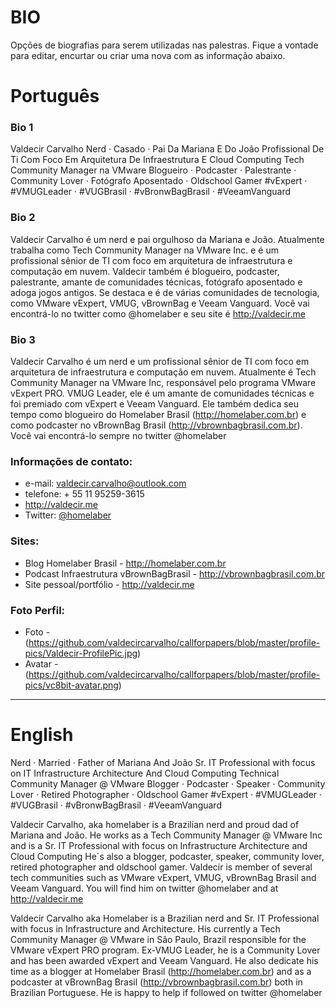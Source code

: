 # BIO
Opções de biografias para serem utilizadas nas palestras. Fique a vontade para editar, encurtar ou criar uma nova com as informação abaixo.

# Português

### Bio 1
Valdecir Carvalho
Nerd ·  Casado ·  Pai Da Mariana E  Do João 
Profissional De Ti Com Foco Em Arquitetura De Infraestrutura E Cloud Computing
Tech Community Manager na VMware
Blogueiro ·  Podcaster ·  Palestrante ·  Community Lover ·  Fotógrafo Aposentado ·  Oldschool Gamer 
#vExpert · #VMUGLeader · #VUGBrasil · #vBronwBagBrasil · #VeeamVanguard

### Bio 2
Valdecir Carvalho é um nerd e pai orgulhoso da Mariana e João.
Atualmente trabalha como Tech Community Manager na VMware Inc. e é um profissional sênior de TI com foco em arquitetura de infraestrutura e computação em nuvem.
Valdecir também é blogueiro, podcaster, palestrante, amante de comunidades técnicas, fotógrafo aposentado e adoga jogos antigos.
Se destaca e é de várias comunidades de tecnologia, como VMware vExpert, VMUG, vBrownBag e Veeam Vanguard.
Você vai encontrá-lo no twitter como @homelaber e seu site é http://valdecir.me

### Bio 3
Valdecir Carvalho é um nerd e um profissional sênior de TI com foco em arquitetura de infraestrutura e computação em nuvem. Atualmente é Tech Community Manager na VMware Inc, responsável pelo programa VMware vExpert PRO. VMUG Leader, ele é um amante de comunidades técnicas e foi premiado com vExpert e Veeam Vanguard. Ele também dedica seu tempo como blogueiro do Homelaber Brasil (http://homelaber.com.br) e como podcaster no vBrownBag Brasil (http://vbrownbagbrasil.com.br). Você vai encontrá-lo sempre no twitter @homelaber

### Informações de contato:

+ e-mail: valdecir.carvalho@outlook.com
+ telefone: + 55 11 95259-3615
+ http://valdecir.me
+ Twitter: [@homelaber](https://twitter.com/homelaber)


### Sites:

+ Blog Homelaber Brasil - http://homelaber.com.br
+ Podcast Infraestrutura vBrownBagBrasil - http://vbrownbagbrasil.com.br
+ Site pessoal/portfólio - http://valdecir.me

### Foto Perfil:

+ Foto - (https://github.com/valdecircarvalho/callforpapers/blob/master/profile-pics/Valdecir-ProfilePic.jpg)
+ Avatar - (https://github.com/valdecircarvalho/callforpapers/blob/master/profile-pics/vc8bit-avatar.png)


---

# English

Nerd · Married · Father of Mariana And João
Sr. IT Professional with focus on IT Infrastructure Architecture And Cloud Computing
Technical Community Manager @ VMware
Blogger · Podcaster · Speaker · Community Lover · Retired Photographer · Oldschool Gamer
#vExpert · #VMUGLeader · #VUGBrasil · #vBronwBagBrasil · #VeeamVanguard


Valdecir Carvalho, aka homelaber is  a Brazilian nerd and proud dad of Mariana and João. 
He works as a Tech Community Manager @ VMware Inc and is a Sr. IT Professional with focus on Infrastructure Architecture and Cloud Computing
He´s also a blogger, podcaster, speaker, community lover, retired photographer and oldschool gamer. 
Valdecir is member of several tech communities such as VMware vExpert, VMUG, vBrownBag Brasil and Veeam Vanguard.
You will find him on twitter @homelaber and at http://valdecir.me


Valdecir Carvalho aka Homelaber is a Brazilian nerd and Sr. IT Professional with focus in Infrastructure and Architecture. His currently a Tech Community Manager @ VMware in São Paulo, Brazil responsible for the VMware vExpert PRO program. Ex-VMUG Leader, he is a Community Lover and has been awarded vExpert  and Veeam Vanguard. He also dedicate his time as a blogger at Homelaber Brasil (http://homelaber.com.br) and as a podcaster at vBrownBag Brasil (http://vbrownbagbrasil.com.br) both in Brazilian Portuguese. He is happy to help if followed on twitter @homelaber

